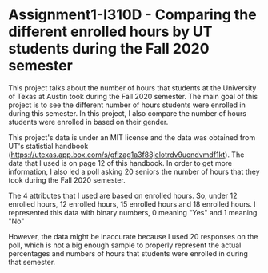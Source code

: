 # Assignment1-I310D - Comparing the different enrolled hours by UT students during the Fall 2020 semester 

This project talks about the number of hours that students at the University of Texas at Austin took during the Fall 2020 semester. The main goal of this project is to see the different number of hours students were enrolled in during this semester. In this project, I also compare the number of hours students were enrolled in based on their gender.

This project's data is under an MIT license and the data was obtained from UT's statistial handbook (https://utexas.app.box.com/s/gflzag1a3f88jelotrdv9uendvmdf1kt). The data that I used is on page 12 of this handbook. In order to get more information, I also led a poll asking 20 seniors the number of hours that they took during the Fall 2020 semester.

The 4 attributes that I used are based on enrolled hours. So, under 12 enrolled hours, 12 enrolled hours, 15 enrolled hours and 18 enrolled hours. I represented this data with binary numbers, 0 meaning "Yes" and 1 meaning "No"

However, the data might be inaccurate because I used 20 responses on the poll, which is not a big enough sample to properly represent the actual percentages and numbers of hours that students were enrolled in during that semester.
